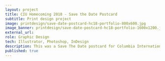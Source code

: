 ```yaml
---
layout: project
title: CIU Homecoming 2018 - Save the Date Postcard
subtitle: Print design project
image: printdesign/save-date-postcard-hc18-portfolio-800x600.jpg
image_banner: printdesign/save-date-postcard-hc18-portfolio-1600x1200.jpg
external_url:
role: Graphic Design
tech: Illustrator, Photoshop, InDesign
description: This was a Save The Date postcard for Columbia International University Homecoming 2018.
published: true
---
```


<!-- ### Overview
 
### Concept 

### Architecture

### Wireframes

### Mockups -->
